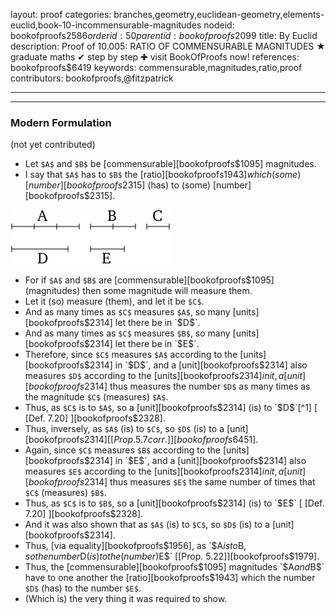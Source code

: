layout: proof
categories: branches,geometry,euclidean-geometry,elements-euclid,book-10-incommensurable-magnitudes
nodeid: bookofproofs$2586
orderid: 50
parentid: bookofproofs$2099
title: By Euclid
description:  Proof of 10.005: RATIO OF COMMENSURABLE MAGNITUDES &#9733; graduate maths &#10004; step by step &#10010; visit BookOfProofs now!
references: bookofproofs$6419
keywords: commensurable,magnitudes,ratio,proof
contributors: bookofproofs,@fitzpatrick

---


---

### Modern Formulation

(not yet contributed)



* Let `$A$` and `$B$` be [commensurable][bookofproofs$1095] magnitudes.
* I say that `$A$` has to `$B$` the [ratio][bookofproofs$1943] which (some) [number][bookofproofs$2315] (has) to (some) [number][bookofproofs$2315].

![fig005e](https://github.com/bookofproofs/bookofproofs.github.io/blob/main/_sources/_assets/images/euclid/Book10/fig005e.png?raw=true)

* For if `$A$` and `$B$` are [commensurable][bookofproofs$1095] (magnitudes) then some magnitude will measure them.
* Let it (so) measure (them), and let it be `$C$`.
* And as many times as `$C$` measures `$A$`, so many [units][bookofproofs$2314] let there be in `$D$`.
* And as many times as `$C$` measures `$B$`, so many [units][bookofproofs$2314] let there be in `$E$`.
* Therefore, since `$C$` measures `$A$` according to the [units][bookofproofs$2314] in `$D$`, and a [unit][bookofproofs$2314] also measures `$D$` according to the [units][bookofproofs$2314] in it, a [unit][bookofproofs$2314] thus measures the number `$D$` as many times as the magnitude `$C$` (measures) `$A$`.
* Thus, as `$C$` is to `$A$`, so a [unit][bookofproofs$2314] (is) to `$D$`[^1] [ [Def. 7.20] ][bookofproofs$2328].
* Thus, inversely, as `$A$` (is) to `$C$`, so `$D$` (is) to a [unit][bookofproofs$2314] [ [Prop. 5.7 corr.] ][bookofproofs$6451].
* Again, since `$C$` measures `$B$` according to the [units][bookofproofs$2314] in `$E$`, and a [unit][bookofproofs$2314] also measures `$E$` according to the [units][bookofproofs$2314] in it, a [unit][bookofproofs$2314] thus measures `$E$` the same number of times that `$C$` (measures) `$B$`.
* Thus, as `$C$` is to `$B$`, so a [unit][bookofproofs$2314] (is) to `$E$` [ [Def. 7.20] ][bookofproofs$2328].
* And it was also shown that as `$A$` (is) to `$C$`, so `$D$` (is) to a [unit][bookofproofs$2314].
* Thus, [via equality][bookofproofs$1956], as `$A$` is to `$B$`, so the number `$D$` (is) to the (number) `$E$` [[Prop. 5.22]][bookofproofs$1979].
* Thus, the [commensurable][bookofproofs$1095] magnitudes `$A$` and `$B$` have to one another the [ratio][bookofproofs$1943] which the number `$D$` (has) to the number `$E$`.
* (Which is) the very thing it was required to show.

[^1]: There is a slight logical gap here, since [ [Def. 7.20] ][bookofproofs$2328] applies to four [numbers][bookofproofs$2315], rather than two numbers and two magnitudes (translator's note).
